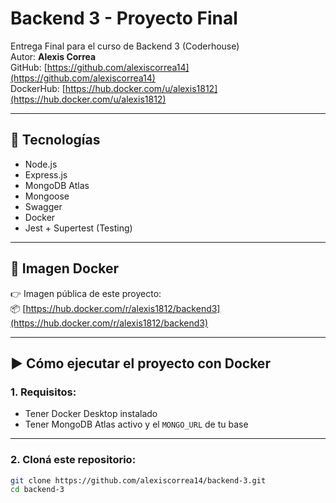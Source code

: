 # Backend 3 - Proyecto Final

Entrega Final para el curso de Backend 3 (Coderhouse)  
Autor: **Alexis Correa**  
GitHub: [https://github.com/alexiscorrea14](https://github.com/alexiscorrea14)  
DockerHub: [https://hub.docker.com/u/alexis1812](https://hub.docker.com/u/alexis1812)

---

## 🧰 Tecnologías

- Node.js
- Express.js
- MongoDB Atlas
- Mongoose
- Swagger
- Docker
- Jest + Supertest (Testing)

---

## 🐳 Imagen Docker

👉 Imagen pública de este proyecto:  
📦 [https://hub.docker.com/r/alexis1812/backend3](https://hub.docker.com/r/alexis1812/backend3)

---

## ▶️ Cómo ejecutar el proyecto con Docker

### 1. Requisitos:

- Tener Docker Desktop instalado
- Tener MongoDB Atlas activo y el `MONGO_URL` de tu base

---

### 2. Cloná este repositorio:

```bash
git clone https://github.com/alexiscorrea14/backend-3.git
cd backend-3
